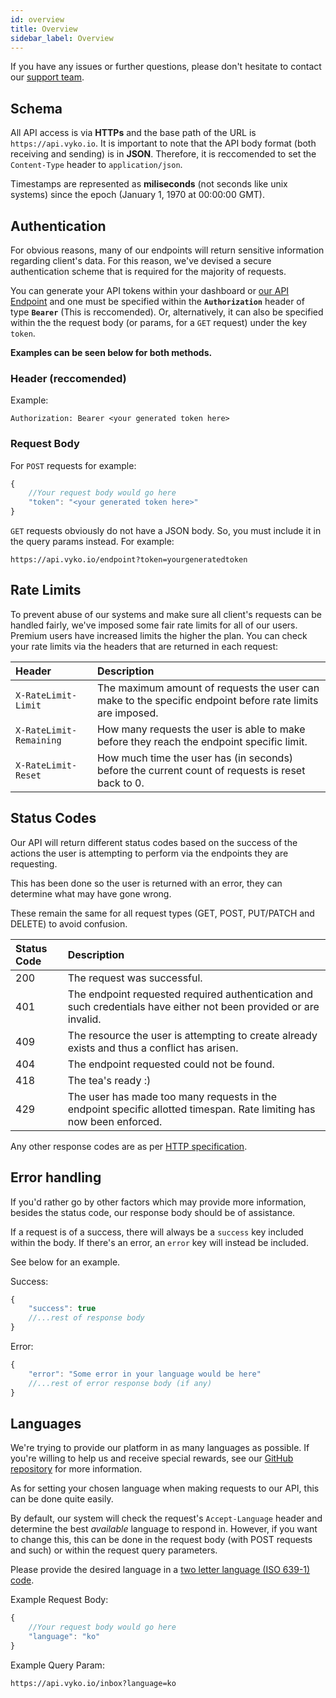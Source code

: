 ```yaml
---
id: overview
title: Overview
sidebar_label: Overview
---
```


If you have any issues or further questions, please don't hesitate to contact our [support team](https://vyko.io/support).

## Schema

All API access is via **HTTPs** and the base path of the URL is `https://api.vyko.io`. It is important to note that the API body format \(both receiving and sending\) is in **JSON**. Therefore, it is reccomended to set the `Content-Type` header to `application/json`.

Timestamps are represented as **miliseconds** \(not seconds like unix systems\) since the epoch \(January 1, 1970 at 00:00:00 GMT\).

## Authentication

For obvious reasons, many of our endpoints will return sensitive information regarding client's data. For this reason, we've devised a secure authentication scheme that is required for the majority of requests.

You can generate your API tokens within your dashboard or [our API Endpoint](/token#post-) and one must be specified within the **`Authorization`** header of type **`Bearer`** (This is reccomended). Or, alternatively, it can also be specified within the the request body (or params, for a `GET` request) under the key `token`.

**Examples can be seen below for both methods.**

### Header \(reccomended\)

Example:

```text
Authorization: Bearer <your generated token here>
```

### Request Body

For `POST` requests for example:

```javascript
{
    //Your request body would go here
    "token": "<your generated token here>"
}
```

`GET` requests obviously do not have a JSON body. So, you must include it in the query params instead. For example:

```text
https://api.vyko.io/endpoint?token=yourgeneratedtoken
```

## Rate Limits

To prevent abuse of our systems and make sure all client's requests can be handled fairly, we've imposed some fair rate limits for all of our users. Premium users have increased limits the higher the plan. You can check your rate limits via the headers that are returned in each request:

| Header                  | Description                                                                                               |
| :---------------------- | :-------------------------------------------------------------------------------------------------------- |
| `X-RateLimit-Limit`     | The maximum amount of requests the user can make to the specific endpoint before rate limits are imposed. |
| `X-RateLimit-Remaining` | How many requests the user is able to make before they reach the endpoint specific limit.                 |
| `X-RateLimit-Reset`     | How much time the user has \(in seconds\) before the current count of requests is reset back to 0.        |

## Status Codes

Our API will return different status codes based on the success of the actions the user is attempting to perform via the endpoints they are requesting.

This has been done so the user is returned with an error, they can determine what may have gone wrong.

These remain the same for all request types \(GET, POST, PUT/PATCH and DELETE\) to avoid confusion.

| Status Code | Description                                                                                                          |
| :---------- | :------------------------------------------------------------------------------------------------------------------- |
| 200         | The request was successful.                                                                                          |
| 401         | The endpoint requested required authentication and such credentials have either not been provided or are invalid.    |
| 409         | The resource the user is attempting to create already exists and thus a conflict has arisen.                         |
| 404         | The endpoint requested could not be found.                                                                           |
| 418         | The tea's ready :\)                                                                                                  |
| 429         | The user has made too many requests in the endpoint specific allotted timespan. Rate limiting has now been enforced. |

Any other response codes are as per [HTTP specification](https://tools.ietf.org/html/rfc7231).

## Error handling

If you'd rather go by other factors which may provide more information, besides the status code, our response body should be of assistance.

If a request is of a success, there will always be a `success` key included within the body. If there's an error, an `error` key will instead be included.

See below for an example.

Success:

```javascript
{
    "success": true
    //...rest of response body
}
```

Error:

```javascript
{
    "error": "Some error in your language would be here"
    //...rest of error response body (if any)
}
```

## Languages

We're trying to provide our platform in as many languages as possible. If you're willing to help us and receive special rewards, see our [GitHub repository](https://github.com/vykoio/translations) for more information.

As for setting your chosen language when making requests to our API, this can be done quite easily.

By default, our system will check the request's `Accept-Language` header and determine the best _available_ language to respond in. However, if you want to change this, this can be done in the request body (with POST requests and such) or within the request query parameters.

Please provide the desired language in a [two letter language (ISO 639-1) code](https://en.wikipedia.org/wiki/List_of_ISO_639-1_codes).

Example Request Body:

```javascript
{
    //Your request body would go here
    "language": "ko"
}
```

Example Query Param:

`https://api.vyko.io/inbox?language=ko`
